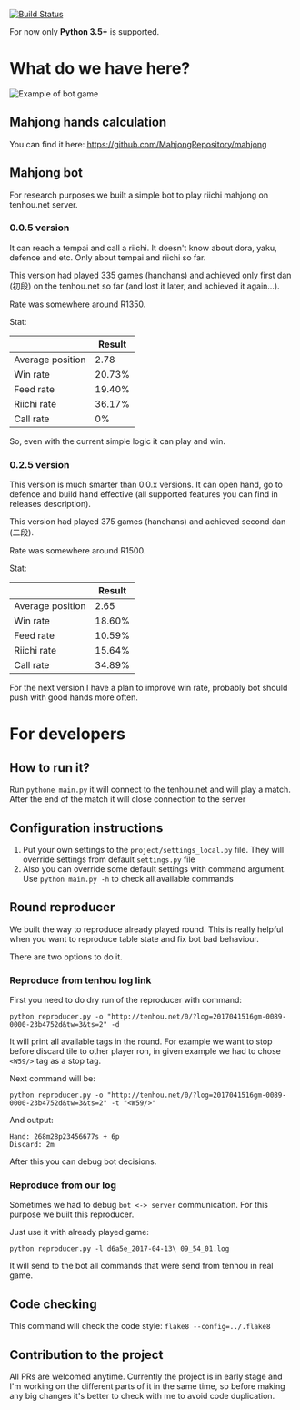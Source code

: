 [![Build Status](https://travis-ci.org/MahjongRepository/tenhou-python-bot.svg?branch=master)](https://travis-ci.org/MahjongRepository/tenhou-python-bot)

For now only **Python 3.5+** is supported.

# What do we have here?

![Example of bot game](https://cloud.githubusercontent.com/assets/475367/25059936/31b33ac2-21c3-11e7-8cb2-de33d7ba96cb.gif)

## Mahjong hands calculation

You can find it here: https://github.com/MahjongRepository/mahjong

## Mahjong bot

For research purposes we built a simple bot to play riichi mahjong on tenhou.net server.

### 0.0.5 version

It can reach a tempai and call a riichi. It doesn't know about dora, yaku, defence and etc. 
Only about tempai and riichi so far.

This version had played 335 games (hanchans) and achieved only first dan (初段) on the tenhou.net so far
(and lost it later, and achieved it again...).

Rate was somewhere around R1350.

Stat:

|   | Result |
| --- | --- |
| Average position | 2.78 |
| Win rate | 20.73% |
| Feed rate | 19.40% |
| Riichi rate | 36.17% |
| Call rate | 0% |

So, even with the current simple logic it can play and win.

### 0.2.5 version

This version is much smarter than 0.0.x versions. It can open hand, go to defence and build hand effective (all supported features you can find in releases description).

This version had played 375 games (hanchans) and achieved second dan (二段).

Rate was somewhere around R1500.

Stat:

|   | Result |
| --- | --- |
| Average position | 2.65 |
| Win rate | 18.60% |
| Feed rate | 10.59% |
| Riichi rate | 15.64% |
| Call rate | 34.89% |

For the next version I have a plan to improve win rate, probably bot should push with good hands more often.

# For developers

## How to run it?

Run `pythone main.py` it will connect to the tenhou.net and will play a match. 
After the end of the match it will close connection to the server

## Configuration instructions

1. Put your own settings to the `project/settings_local.py` file. 
They will override settings from default `settings.py` file
2. Also you can override some default settings with command argument. 
Use `python main.py -h` to check all available commands

## Round reproducer

We built the way to reproduce already played round. 
This is really helpful when you want to reproduce table state and fix bot bad behaviour.

There are two options to do it.

### Reproduce from tenhou log link

First you need to do dry run of the reproducer with command:

```
python reproducer.py -o "http://tenhou.net/0/?log=2017041516gm-0089-0000-23b4752d&tw=3&ts=2" -d
```

It will print all available tags in the round. For example we want to stop before 
discard tile to other player ron, in given example we had to chose `<W59/>` tag as a stop tag.

Next command will be:

```
python reproducer.py -o "http://tenhou.net/0/?log=2017041516gm-0089-0000-23b4752d&tw=3&ts=2" -t "<W59/>"
```

And output:

```
Hand: 268m28p23456677s + 6p
Discard: 2m
```

After this you can debug bot decisions.

### Reproduce from our log

Sometimes we had to debug `bot <-> server` communication. For this purpose we built this reproducer.

Just use it with already played game:

```
python reproducer.py -l d6a5e_2017-04-13\ 09_54_01.log
```

It will send to the bot all commands that were send from tenhou in real game.

## Code checking

This command will check the code style: `flake8 --config=../.flake8`

## Contribution to the project

All PRs are welcomed anytime. Currently the project is in early stage and 
I'm working on the different parts of it in the same time, so before making any 
big changes it's better to check with me to avoid code duplication.
